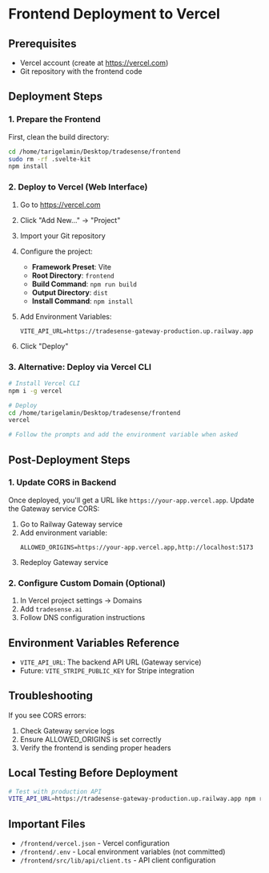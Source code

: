 # Frontend Deployment to Vercel

## Prerequisites
- Vercel account (create at https://vercel.com)
- Git repository with the frontend code

## Deployment Steps

### 1. Prepare the Frontend

First, clean the build directory:
```bash
cd /home/tarigelamin/Desktop/tradesense/frontend
sudo rm -rf .svelte-kit
npm install
```

### 2. Deploy to Vercel (Web Interface)

1. Go to https://vercel.com
2. Click "Add New..." → "Project"
3. Import your Git repository
4. Configure the project:
   - **Framework Preset**: Vite
   - **Root Directory**: `frontend`
   - **Build Command**: `npm run build`
   - **Output Directory**: `dist`
   - **Install Command**: `npm install`

5. Add Environment Variables:
   ```
   VITE_API_URL=https://tradesense-gateway-production.up.railway.app
   ```

6. Click "Deploy"

### 3. Alternative: Deploy via Vercel CLI

```bash
# Install Vercel CLI
npm i -g vercel

# Deploy
cd /home/tarigelamin/Desktop/tradesense/frontend
vercel

# Follow the prompts and add the environment variable when asked
```

## Post-Deployment Steps

### 1. Update CORS in Backend

Once deployed, you'll get a URL like `https://your-app.vercel.app`. Update the Gateway service CORS:

1. Go to Railway Gateway service
2. Add environment variable:
   ```
   ALLOWED_ORIGINS=https://your-app.vercel.app,http://localhost:5173
   ```
3. Redeploy Gateway service

### 2. Configure Custom Domain (Optional)

1. In Vercel project settings → Domains
2. Add `tradesense.ai`
3. Follow DNS configuration instructions

## Environment Variables Reference

- `VITE_API_URL`: The backend API URL (Gateway service)
- Future: `VITE_STRIPE_PUBLIC_KEY` for Stripe integration

## Troubleshooting

If you see CORS errors:
1. Check Gateway service logs
2. Ensure ALLOWED_ORIGINS is set correctly
3. Verify the frontend is sending proper headers

## Local Testing Before Deployment

```bash
# Test with production API
VITE_API_URL=https://tradesense-gateway-production.up.railway.app npm run dev
```

## Important Files

- `/frontend/vercel.json` - Vercel configuration
- `/frontend/.env` - Local environment variables (not committed)
- `/frontend/src/lib/api/client.ts` - API client configuration